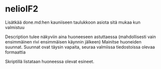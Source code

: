 # nelioIF2

Lisätkää done.md:hen kauniiseen taulukkoon asiota sitä mukaa kun valmistuu

Description tulee näkyviin aina huoneeseen astuttaessa (mahdollisesti vain ensimmäinen rivi ensimmäisen käynnin jälkeen)
Mainitse huoneiden suunnat.
Suunnat ovat täysin vapaita, seuraa valmiissa tiedostoissa olevaa formaattia

Skriptillä listataan huoneessa olevat esineet.
